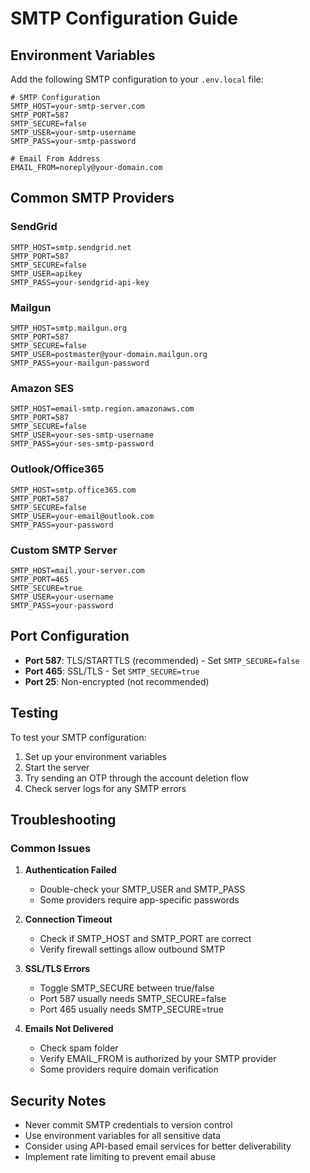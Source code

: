 # SMTP Configuration Guide

## Environment Variables

Add the following SMTP configuration to your `.env.local` file:

```env
# SMTP Configuration
SMTP_HOST=your-smtp-server.com
SMTP_PORT=587
SMTP_SECURE=false
SMTP_USER=your-smtp-username
SMTP_PASS=your-smtp-password

# Email From Address
EMAIL_FROM=noreply@your-domain.com
```

## Common SMTP Providers

### SendGrid
```env
SMTP_HOST=smtp.sendgrid.net
SMTP_PORT=587
SMTP_SECURE=false
SMTP_USER=apikey
SMTP_PASS=your-sendgrid-api-key
```

### Mailgun
```env
SMTP_HOST=smtp.mailgun.org
SMTP_PORT=587
SMTP_SECURE=false
SMTP_USER=postmaster@your-domain.mailgun.org
SMTP_PASS=your-mailgun-password
```

### Amazon SES
```env
SMTP_HOST=email-smtp.region.amazonaws.com
SMTP_PORT=587
SMTP_SECURE=false
SMTP_USER=your-ses-smtp-username
SMTP_PASS=your-ses-smtp-password
```

### Outlook/Office365
```env
SMTP_HOST=smtp.office365.com
SMTP_PORT=587
SMTP_SECURE=false
SMTP_USER=your-email@outlook.com
SMTP_PASS=your-password
```

### Custom SMTP Server
```env
SMTP_HOST=mail.your-server.com
SMTP_PORT=465
SMTP_SECURE=true
SMTP_USER=your-username
SMTP_PASS=your-password
```

## Port Configuration

- **Port 587**: TLS/STARTTLS (recommended) - Set `SMTP_SECURE=false`
- **Port 465**: SSL/TLS - Set `SMTP_SECURE=true`
- **Port 25**: Non-encrypted (not recommended)

## Testing

To test your SMTP configuration:

1. Set up your environment variables
2. Start the server
3. Try sending an OTP through the account deletion flow
4. Check server logs for any SMTP errors

## Troubleshooting

### Common Issues

1. **Authentication Failed**
   - Double-check your SMTP_USER and SMTP_PASS
   - Some providers require app-specific passwords

2. **Connection Timeout**
   - Check if SMTP_HOST and SMTP_PORT are correct
   - Verify firewall settings allow outbound SMTP

3. **SSL/TLS Errors**
   - Toggle SMTP_SECURE between true/false
   - Port 587 usually needs SMTP_SECURE=false
   - Port 465 usually needs SMTP_SECURE=true

4. **Emails Not Delivered**
   - Check spam folder
   - Verify EMAIL_FROM is authorized by your SMTP provider
   - Some providers require domain verification

## Security Notes

- Never commit SMTP credentials to version control
- Use environment variables for all sensitive data
- Consider using API-based email services for better deliverability
- Implement rate limiting to prevent email abuse